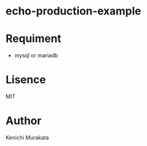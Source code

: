 # echo-production-example

# Requiment
+ mysql or mariadb

# Lisence
MIT

# Author
Kenichi Murakata
